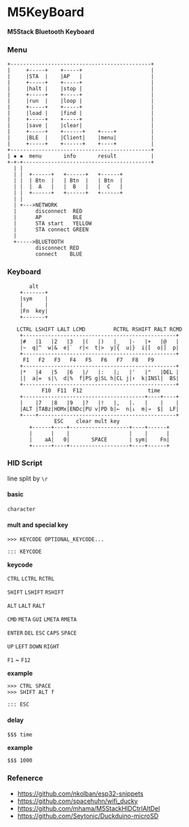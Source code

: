 # M5KeyBoard

**M5Stack Bluetooth Keyboard**

### Menu

```
+---------------------------------------------+
|     +-----+    +-----+                      |
|     |STA  |    |AP   |                      |
|     +-----+    +-----+                      |
|     |halt |    |stop |                      |
|     +-----+    +-----+                      |
|     |run  |    |loop |                      |
|     +-----+    +-----+                      |
|     |load |    |find |                      |
|     +-----+    +-----+                      |
|     |save |    |clear|                      |
|     +-----+    +------+    +----+           |
|     |BLE  |    |Client|    |menu|           |
|     +-----+    +------+    +----+           |
+---------------------------------------------+
| ▪ ▪  menu       info       result           |
+-+-+-----------------------------------------+
  | |
  | |  +------+   +------+   +------+
  | |  | Btn  |   | Btn  |   | Btn  |
  | |  |  A   |   |  B   |   |  C   |
  | |  +------+   +------+   +------+
  | |
  | +--->NETWORK
  |      disconnect  RED
  |      AP          BLE
  |      STA start   YELLOW
  |      STA connect GREEN
  |
  +----->BLUETOOTH
         disconnect RED
         connect    BLUE

```

### Keyboard

```
       alt
    +-------+
    |sym    |
    |       |
    |Fn  key|
    +-------+
    
   LCTRL LSHIFT LALT LCMD         RCTRL RSHIFT RALT RCMD
    +-------------------------------------------------+
    |#   |1   |2   |3   |(   |)   |_   |-   |+   |@   |
    |~  q|^  w|&  e|`  r|<  t|>  y|{  u|}  i|[  o|]  p|
    +-------------------------------------------------+
     F1   F2   F3   F4   F5   F6   F7   F8   F9
    +-------------------------------------------------+
    |*   |4   |5   |6   |/   |:   |;   |'   |"   |DEL |
    ||  a|=  s|\  d|%  f|PS g|SL h|CL j|↑  k|INSl|  BS|
    +-------------------------------------------------+
           F10  F11  F12                     time
    +---------------------------------------+----+----+
    |    |7   |8   |9   |?   |!   |,   |.   |    |    |
    |ALT |TABz|HOMx|ENDc|PU v|PD b|←  n|↓  m|→  $|  LF|
    +----+--------------------------------------------+
               ESC    clear mult key
       +------+----+-------------------+----+------+
       |      |    |                   |    |      |
       |    aA|   0|       SPACE       | sym|    Fn|
       +------+----+-------------------+----+------+
```

### HID Script

line split by `\r`

#### basic

`character`
    
#### mult and special key

`>>> KEYCODE OPTIONAL_KEYCODE...`

`::: KEYCODE`

**keycode**

`CTRL` `LCTRL` `RCTRL`

`SHIFT` `LSHIFT` `RSHIFT`

`ALT` `LALT` `RALT`

`CMD` `META` `GUI` `LMETA` `RMETA`

`ENTER` `DEL` `ESC` `CAPS` `SPACE`

`UP` `LEFT` `DOWN` `RIGHT`

`F1` ~ `F12`

**example**

```
>>> CTRL SPACE
>>> SHIFT ALT f
```
```
::: ESC
```

#### delay

`$$$ time`

**example**

`$$$ 1000`


### Refenerce

- https://github.com/nkolban/esp32-snippets
- https://github.com/spacehuhn/wifi_ducky
- https://github.com/mhama/M5StackHIDCtrlAltDel
- https://github.com/Seytonic/Duckduino-microSD
